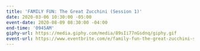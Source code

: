 ```yaml
---
title: 'FAMILY FUN: The Great Zucchini (Session 1)'
date: 2020-03-06 10:30:00 -05:00
event-date: 2020-08-09 08:30:00 -04:00
end-time: '0945AM'
giphy-url: https://media.giphy.com/media/89sIi77nGsdnq/giphy.gif
event-url: https://www.eventbrite.com/e/family-fun-the-great-zucchini-session-1-tickets-98629488455
---
```


